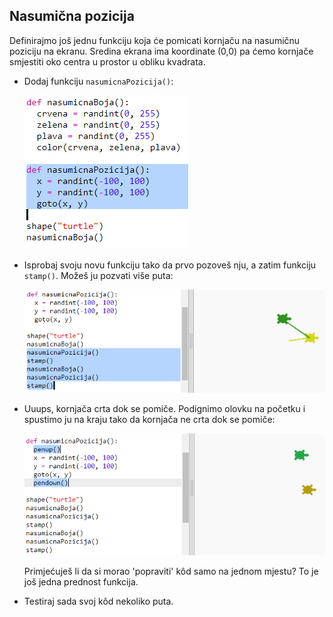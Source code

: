 ## Nasumična pozicija

Definirajmo još jednu funkciju koja će pomicati kornjaču na nasumičnu poziciju na ekranu. Sredina ekrana ima koordinate (0,0) pa ćemo kornjače smjestiti oko centra u prostor u obliku kvadrata.

+ Dodaj funkciju `nasumicnaPozicija()`:
    
    ![screenshot](images/modern-place-function.png)

+ Isprobaj svoju novu funkciju tako da prvo pozoveš nju, a zatim funkciju `stamp()`. Možeš ju pozvati više puta:
    
    ![screenshot](images/modern-call-place.png)

+ Uuups, kornjača crta dok se pomiče. Podignimo olovku na početku i spustimo ju na kraju tako da kornjača ne crta dok se pomiče:
    
    ![screenshot](images/modern-place-pen.png)
    
    Primjećuješ li da si morao 'popraviti' kôd samo na jednom mjestu? To je još jedna prednost funkcija.

+ Testiraj sada svoj kôd nekoliko puta.